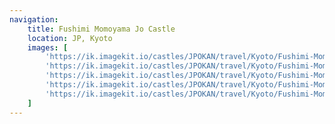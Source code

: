 ```yaml
---
navigation:
    title: Fushimi Momoyama Jo Castle
    location: JP, Kyoto
    images: [
        'https://ik.imagekit.io/castles/JPOKAN/travel/Kyoto/Fushimi-Momoyama-j%C5%8D%20Castle/2Z7A0140_01.jpg?updatedAt=1736779974108',
        'https://ik.imagekit.io/castles/JPOKAN/travel/Kyoto/Fushimi-Momoyama-j%C5%8D%20Castle/2Z7A0188_01.jpg?updatedAt=1736779974022',
        'https://ik.imagekit.io/castles/JPOKAN/travel/Kyoto/Fushimi-Momoyama-j%C5%8D%20Castle/2Z7A0156_01.jpg?updatedAt=1736779974023',
        'https://ik.imagekit.io/castles/JPOKAN/travel/Kyoto/Fushimi-Momoyama-j%C5%8D%20Castle/2Z7A0240_01.jpg?updatedAt=1736779973879',
        'https://ik.imagekit.io/castles/JPOKAN/travel/Kyoto/Fushimi-Momoyama-j%C5%8D%20Castle/2Z7A0233_01.jpg?updatedAt=1736779973845'
    ]
---
```

#
